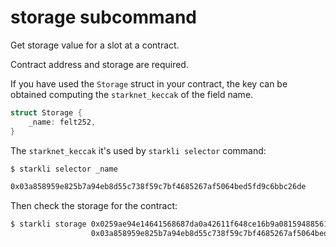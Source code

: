# storage subcommand

Get storage value for a slot at a contract.

Contract address and storage are required.

If you have used the `Storage` struct in your contract,
the key can be obtained computing the `starknet_keccak` of the field name.

```rust
struct Storage {
    _name: felt252,
}
```

The `starknet_keccak` it's used by `starkli selector` command:

```bash
$ starkli selector _name

0x03a858959e825b7a94eb8d55c738f59c7bf4685267af5064bed5fd9c6bbc26de
```

Then check the storage for the contract:

```bash
$ starkli storage 0x0259ae94e14641568687da0a42611f648ce16b9a08159488561d6a66250c0478 \
                  0x03a858959e825b7a94eb8d55c738f59c7bf4685267af5064bed5fd9c6bbc26de
```

